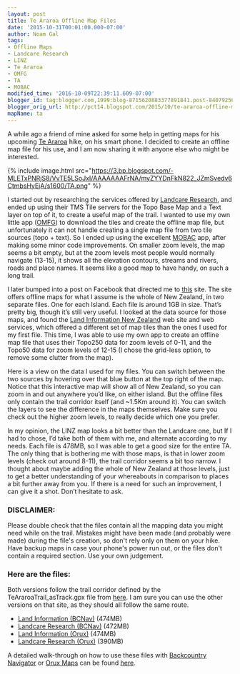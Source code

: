 ```yaml
---
layout: post
title: Te Araroa Offline Map Files
date: '2015-10-31T00:01:00.000-07:00'
author: Noam Gal
tags:
- Offline Maps
- Landcare Research
- LINZ
- Te Araroa
- OMFG
- TA
- MOBAC
modified_time: '2016-10-09T22:39:11.609-07:00'
blogger_id: tag:blogger.com,1999:blog-8715620883377891841.post-8407925655741856168
blogger_orig_url: http://pct14.blogspot.com/2015/10/te-araroa-offline-map-files.html
mapName: ta
---
```

<style>
.linz {
    background-color: #D1E7F5;
}

.landcare {
    background-color: #83A7B8;
}
</style>

A while ago a friend of mine asked for some help in getting maps for his upcoming [Te Araroa] hike, on his smart phone. I decided to create an offline map file for his use, and I am now sharing it with anyone else who might be interested.

{% include image.html src="https://3.bp.blogspot.com/-MLETxPNRjS8/VvTE5LSoJxI/AAAAAAAFrNA/myZYYDnFkN822_JZmSvedv6CtmbsHyEjA/s1600/TA.png" %}

I started out by researching the services offered by [Landcare Research], and ended up using their TMS Tile servers for the Topo Base Map and a Text layer on top of it, to create a useful map of the trail. I wanted to use my own little app ([OMFG]) to download the tiles and create the offline map file, but unfortunately it can not handle creating a single map file from two tile sources (topo + text). So I ended up using the excellent [MOBAC] app, after making some minor code improvements. On smaller zoom levels, the map seems a bit empty, but at the zoom levels most people would normally navigate (13-15), it shows all the elevation contours, streams and rivers, roads and place names. It seems like a good map to have handy, on such a long trail.

I later bumped into a post on Facebook that directed me to [this] site. The site offers offline maps for what I assume is the whole of New Zealand, in two separate files. One for each Island. Each file is around 1GB in size. That’s pretty big, though it’s still very useful. I looked at the data source for those maps, and found the [Land Information New Zealand] web site and web services, which offered a different set of map tiles than the ones I used for my first file. This time, I was able to use my own app to create an offline map file that uses their Topo250 data for zoom levels of 0-11, and the Topo50 data for zoom levels of 12-15 (I chose the grid-less option, to remove some clutter from the map).

<div id="map-ta" class="map linz"></div>

Here is a view on the data I used for my files. You can switch between the two sources by hovering over that blue button at the top right of the map. Notice that this interactive map will show all of New Zealand, so you can zoom in and out anywhere you’d like, on either island. But the offline files only contain the trail corridor itself (and ~1.5Km around it). You can switch the layers to see the difference in the maps themselves. Make sure you check out the higher zoom levels, to really decide which one you prefer.

In my opinion, the LINZ map looks a bit better than the Landcare one, but If I had to chose, I’d take both of them with me, and alternate according to my needs. Each file is 478MB, so I was able to get a good size for the entire TA. The only thing that is bothering me with those maps, is that in lower zoom levels (check out around 8-11), the trail corridor seems a bit too narrow. I thought about maybe adding the whole of New Zealand at those levels, just to get a better understanding of your whereabouts in comparison to places a bit further away from you. If there is a need for such an improvement, I can give it a shot. Don’t hesitate to ask.
 
### DISCLAIMER:

Please double check that the files contain all the mapping data you might need while on the trail. Mistakes might have been made (and probably were made) during the file's creation, so don't rely only on them on your hike. Have backup maps in case your phone's power run out, or the files don't contain a required section. Use your own judgement.

### Here are the files:

Both versions follow the trail corridor defined by the TeAraroaTrail_asTrack.gpx file from [here]. I am sure you can use the other
 versions on that site, as they should all follow the same route.
* [Land Information (BCNav)] (474MB)
* [Landcare Research (BCNav)] (472MB)
* [Land Information (Orux)] (474MB)
* [Landcare Research (Orux)] (390MB)

A detailed walk-through on how to use these files with [Backcountry Navigator] or [Orux Maps] can be found [here].

[Te Araroa]: http://www.teararoa.org.nz/
[Landcare Research]: http://maps.scinfo.org.nz/
[OMFG]: http://atgardner.github.io/OfflineMapFileGenerator/
[MOBAC]: http://mobac.sourceforge.net/
[this]: https://sites.google.com/site/irnzmaps/
[Land Information New Zealand]: https://data.linz.govt.nz/
[Land Information (BCNav)]: https://storage.googleapis.com/atgardner/TA%20-%20Land%20Information%20-%200-15%20-%20BCNav.zip
[Landcare Research (BCNav)]: https://storage.googleapis.com/atgardner/TA%20-%20Landcare%20Research%20-%200-15%20-%20BCNav.zip
[Land Information (Orux)]: https://storage.googleapis.com/atgardner/TA%20-%20Landcare%20Research%20-%200-15%20-%20MBTiles.zip
[Landcare Research (Orux)]: https://storage.googleapis.com/atgardner/TA%20-%20Land%20Information%20-%200-15%20-%20MBTiles.zip
[Backcountry Navigator]: http://backcountrynavigator.com/
[Orux Maps]: http://www.oruxmaps.com/
[here]: http://pct14.blogspot.co.il/p/offline-maps.html